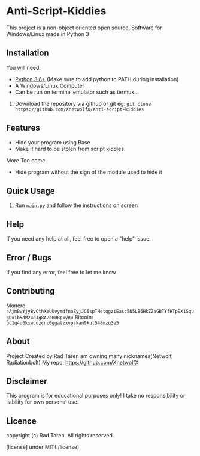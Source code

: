 # Anti-Script-Kiddies

This project is a non-object oriented open source, Software for Windows/Linux made in Python 3 

## Installation

You will need:

* [Python 3.6+](https://www.python.org/downloads) (Make sure to add python to PATH during installation)
* A Windows/Linux Computer
* Can be run on terminal emulator such as termux...

1. Download the repository via github or git eg. `git clone https://github.com/XnetwolfX/anti-script-kiddies`

## Features

* Hide your program using Base
* Make it hard to be stolen from script kiddies

More Too come
* Hide program without the sign of the module used to hide it 

## Quick Usage

1. Run `main.py` and follow the instructions on screen 

## Help

If you need any help at all, feel free to open a "help" issue.

## Error / Bugs

If you find any error, feel free to let me know

## Contributing

Monero: `4AjmBwYjyBvCthXeUUvymdfnaZyjJG6spTHetqgziEasc5N5LB6HkZ2aGBTYfHTp9X1SqugDxib5dM24dJg8A2eHURpxyRu`
Bitcoin: `bc1q4u6kxwcuzcnc0ggatzxvpskan9kul548mzq3e5`


## About

Project Created by Rad Taren
am owning many nicknames(Netwolf, Radiationbolt)
My repo:
	https://github.com/XnetwolfX

## Disclaimer

This program is for educational purposes only! I take no responsibility or liability for own personal use.

## Licence 
copyright (c) Rad Taren. All rights reserved.

[license] under MIT(./license)